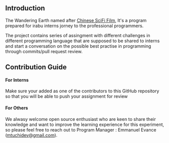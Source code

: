 ## Introduction

The Wandering Earth named after [Chinese SciFi Film](https://en.wikipedia.org/wiki/The_Wandering_Earth), It's a program prepared for irabu interns jorney to the professional programmers.

The project contains series of assingment with different challenges in different programming language that are supposed to be shared to interns and start a conversation on the possible best practise in programming through commits/pull request review.

## Contribution Guide
#### For Interns
Make sure your added as one of the contributors to this GitHub repository so that you will be able to push your assignment for review

#### For Others
We alwasy welcome open source enthusiast who are keen to share their knowledge and want to improve the learning experience for this experiment, so please feel free to reach out to 
Program Manager : Emmanuel Evance (mtuchidev@gmail.com).
